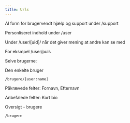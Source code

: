 ```yaml
---
title: Urls
---
```


Al form for brugervendt hjælp og support under /support

Personliseret indhold under /user

Under /user/\[uid]/ når det giver mening at andre kan se med

For eksmpel /user/puls

Selve brugerne:

Den enkelte bruger

	/brugere/[user:name]

Påkrævede felter: Fornavn, Efternavn

Anbefalede felter: Kort bio

Oversigt - brugere

	/brugere
